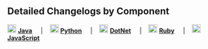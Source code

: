 ## Detailed Changelogs by Component

<img src="https://www.selenium.dev/images/programming/java.svg" width="20" height="20"> **[Java](https://github.com/SeleniumHQ/selenium/blob/trunk/java/CHANGELOG)** &nbsp;&nbsp;&nbsp; | &nbsp;&nbsp;&nbsp;<img src="https://www.selenium.dev/images/programming/python.svg" width="20" height="20"> **[Python](https://github.com/SeleniumHQ/selenium/blob/trunk/py/CHANGES)** &nbsp;&nbsp;&nbsp; | &nbsp;&nbsp;&nbsp;<img src="https://www.selenium.dev/images/programming/dotnet.svg" width="20" height="20"> **[DotNet](https://github.com/SeleniumHQ/selenium/blob/trunk/dotnet/CHANGELOG)** &nbsp;&nbsp;&nbsp; | &nbsp;&nbsp;&nbsp;<img src="https://www.selenium.dev/images/programming/ruby.svg" width="20" height="20"> **[Ruby](https://github.com/SeleniumHQ/selenium/blob/trunk/rb/CHANGES)** &nbsp;&nbsp;&nbsp; | &nbsp;&nbsp;&nbsp;<img src="https://www.selenium.dev/images/programming/javascript.svg" width="20" height="20"> **[JavaScript](https://github.com/SeleniumHQ/selenium/blob/trunk/javascript/selenium-webdriver/CHANGES.md)**
<br>

